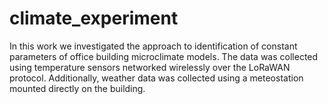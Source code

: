 # climate_experiment
In this work we investigated the approach to identification of constant parameters of office building microclimate models. The data was collected using temperature sensors networked wirelessly over the LoRaWAN protocol. Additionally, weather data was collected using a meteostation mounted directly on the building.
